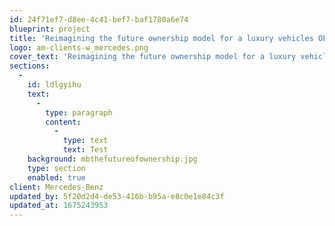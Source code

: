 ```yaml
---
id: 24f71ef7-d8ee-4c41-bef7-baf1780a6e74
blueprint: project
title: 'Reimagining the future ownership model for a luxury vehicles OEM'
logo: am-clients-w_mercedes.png
cover_text: 'Reimagining the future ownership model for a luxury vehicles OEM'
sections:
  -
    id: ldlgyihu
    text:
      -
        type: paragraph
        content:
          -
            type: text
            text: Test
    background: mbthefutureofownership.jpg
    type: section
    enabled: true
client: Mercedes-Benz
updated_by: 5f20d2d4-de53-416b-b95a-e8c0e1e84c3f
updated_at: 1675243953
---
```

